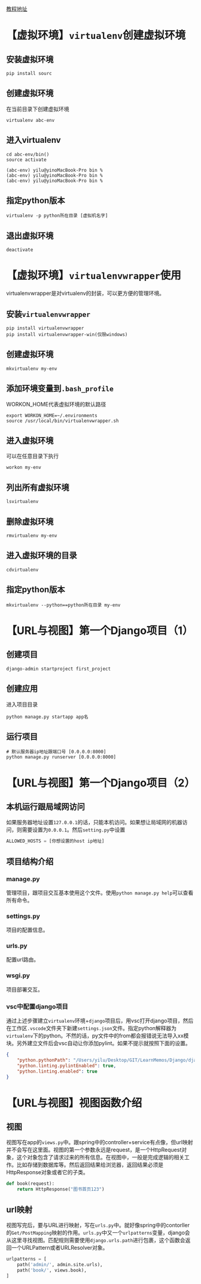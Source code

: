 [教程地址](https://ke.qq.com/course/308515?taid=2319028937078051)


# 【虚拟环境】`virtualenv`创建虚拟环境

## 安装虚拟环境
```shell
pip install sourc
```

## 创建虚拟环境
在当前目录下创建虚拟环境
```shell
virtualenv abc-env
```

## 进入virtualenv
```shell
cd abc-env/bin()
source activate

(abc-env) yilu@yinoMacBook-Pro bin % 
(abc-env) yilu@yinoMacBook-Pro bin % 
(abc-env) yilu@yinoMacBook-Pro bin % 
```

## 指定python版本
```shell
virtualenv -p python所在目录 [虚拟机名字]
```

## 退出虚拟环境
```shell
deactivate
```

# 【虚拟环境】`virtualenvwrapper`使用
virtualenvwrapper是对virtualenv的封装，可以更方便的管理环境。

## 安装`virtualenvwrapper`
```shell
pip install virtualenvwrapper
pip install virtualenvwrapper-win(仅限windows)
```

## 创建虚拟环境
```shell
mkvirtualenv my-env
```
## 添加环境变量到`.bash_profile`
WORKON_HOME代表虚拟环境的默认路径
```shell
export WORKON_HOME=~/.environments
source /usr/local/bin/virtualenvwrapper.sh
```
## 进入虚拟环境
可以在任意目录下执行
```
workon my-env
```

## 列出所有虚拟环境
```shell
lsvirtualenv
```

## 删除虚拟环境
```shell
rmvirtualenv my-env
```

## 进入虚拟环境的目录
```shell
cdvirtualenv
```

## 指定python版本
```shell
mkvirtualenv --python==python所在目录 my-env
```

# 【URL与视图】第一个Django项目（1）
## 创建项目
```shell
django-admin startproject first_project
```

## 创建应用
进入项目目录
```shell
python manage.py startapp app名
```

## 运行项目
```shell
# 默认服务器ip地址跟端口号 [0.0.0.0:8000]
python manage.py runserver [0.0.0.0:8000]
```

# 【URL与视图】第一个Django项目（2）
## 本机运行跟局域网访问
如果服务器地址设置`127.0.0.1`的话，只能本机访问。如果想让局域网的机器访问，则需要设置为`0.0.0.1`。然后`setting.py`中设置
```python
ALLOWED_HOSTS = [你想设置的host ip地址]
```

## 项目结构介绍
### manage.py
管理项目，跟项目交互基本使用这个文件。使用`python manage.py help`可以查看所有命令。

### settings.py
项目的配置信息。

### urls.py
配置url路由。

### wsgi.py
项目部署交互。

### vsc中配置django项目
通过上述步骤建立`virtualenv`环境+`django`项目后，用vsc打开django项目，然后在工作区`.vscode`文件夹下新建`settings.json`文件。指定python解释器为`virtualenv`下的python。不然的话，py文件中的from都会报错说无法导入xx模块。另外建立文件后会vsc自动让你添加pylint。如果不提示就按照下面的设置。
```json
{
    "python.pythonPath": "/Users/yilu/Desktop/GIT/LearnMemos/Django/django-env/bin/python",
    "python.linting.pylintEnabled": true,
    "python.linting.enabled": true
}
```

# 【URL与视图】视图函数介绍
## 视图
视图写在app的`views.py`中。跟spring中的controller+service有点像，但url映射并不会写在这里面。视图的第一个参数永远是request，是一个HttpRequest对象，这个对象包含了请求过来的所有信息。在视图中，一般是完成逻辑的相关工作。比如存储到数据库等。然后返回结果给浏览器，返回结果必须是HttpResponse对象或者它的子类。

```python
def book(request):
    return HttpResponse("图书首页123")
```

## url映射
视图写完后，要与URL进行映射，写在`urls.py`中。就好像spring中的contorller的`Get/PostMapping`映射的作用。`urls.py`中又一个`urlpatterns`变量，django会从这里寻找视图。匹配规则需要使用`django.urls.path`进行包裹，这个函数会返回一个URLPattern或者URLResolver对象。

```python
urlpatterns = [
    path('admin/', admin.site.urls),
    path('book/', views.book),
]
```